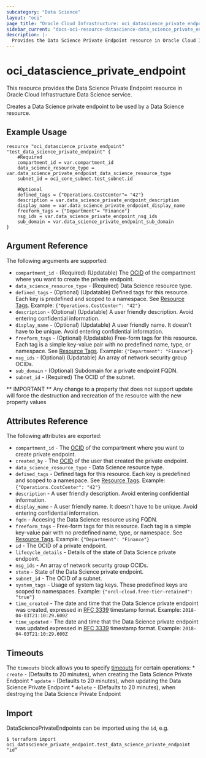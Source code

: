 ```yaml
---
subcategory: "Data Science"
layout: "oci"
page_title: "Oracle Cloud Infrastructure: oci_datascience_private_endpoint"
sidebar_current: "docs-oci-resource-datascience-data_science_private_endpoint"
description: |-
  Provides the Data Science Private Endpoint resource in Oracle Cloud Infrastructure Data Science service
---
```


# oci_datascience_private_endpoint
This resource provides the Data Science Private Endpoint resource in Oracle Cloud Infrastructure Data Science service.

Creates a Data Science private endpoint to be used by a Data Science resource.


## Example Usage

```hcl
resource "oci_datascience_private_endpoint" "test_data_science_private_endpoint" {
	#Required
	compartment_id = var.compartment_id
	data_science_resource_type = var.data_science_private_endpoint_data_science_resource_type
	subnet_id = oci_core_subnet.test_subnet.id

	#Optional
	defined_tags = {"Operations.CostCenter"= "42"}
	description = var.data_science_private_endpoint_description
	display_name = var.data_science_private_endpoint_display_name
	freeform_tags = {"Department"= "Finance"}
	nsg_ids = var.data_science_private_endpoint_nsg_ids
	sub_domain = var.data_science_private_endpoint_sub_domain
}
```

## Argument Reference

The following arguments are supported:

* `compartment_id` - (Required) (Updatable) The [OCID](https://docs.cloud.oracle.com/iaas/Content/General/Concepts/identifiers.htm) of the compartment where you want to create the private endpoint.
* `data_science_resource_type` - (Required) Data Science resource type.
* `defined_tags` - (Optional) (Updatable) Defined tags for this resource. Each key is predefined and scoped to a namespace. See [Resource Tags](https://docs.cloud.oracle.com/iaas/Content/General/Concepts/resourcetags.htm). Example: `{"Operations.CostCenter": "42"}` 
* `description` - (Optional) (Updatable) A user friendly description. Avoid entering confidential information. 
* `display_name` - (Optional) (Updatable) A user friendly name. It doesn't have to be unique. Avoid entering confidential information. 
* `freeform_tags` - (Optional) (Updatable) Free-form tags for this resource. Each tag is a simple key-value pair with no predefined name, type, or namespace. See [Resource Tags](https://docs.cloud.oracle.com/iaas/Content/General/Concepts/resourcetags.htm). Example: `{"Department": "Finance"}` 
* `nsg_ids` - (Optional) (Updatable) An array of network security group OCIDs. 
* `sub_domain` - (Optional) Subdomain for a private endpoint FQDN.
* `subnet_id` - (Required) The OCID of the subnet. 


** IMPORTANT **
Any change to a property that does not support update will force the destruction and recreation of the resource with the new property values

## Attributes Reference

The following attributes are exported:

* `compartment_id` - The [OCID](https://docs.cloud.oracle.com/iaas/Content/General/Concepts/identifiers.htm) of the compartment where you want to create private endpoint.
* `created_by` - The [OCID](https://docs.cloud.oracle.com/iaas/Content/General/Concepts/identifiers.htm) of the user that created the private endpoint.
* `data_science_resource_type` - Data Science resource type.
* `defined_tags` - Defined tags for this resource. Each key is predefined and scoped to a namespace. See [Resource Tags](https://docs.cloud.oracle.com/iaas/Content/General/Concepts/resourcetags.htm). Example: `{"Operations.CostCenter": "42"}` 
* `description` - A user friendly description. Avoid entering confidential information. 
* `display_name` - A user friendly name. It doesn't have to be unique. Avoid entering confidential information. 
* `fqdn` - Accesing the Data Science resource using FQDN. 
* `freeform_tags` - Free-form tags for this resource. Each tag is a simple key-value pair with no predefined name, type, or namespace. See [Resource Tags](https://docs.cloud.oracle.com/iaas/Content/General/Concepts/resourcetags.htm). Example: `{"Department": "Finance"}` 
* `id` - The OCID of a private endpoint. 
* `lifecycle_details` - Details of the state of Data Science private endpoint.
* `nsg_ids` - An array of network security group OCIDs. 
* `state` - State of the Data Science private endpoint.
* `subnet_id` - The OCID of a subnet. 
* `system_tags` - Usage of system tag keys. These predefined keys are scoped to namespaces. Example: `{"orcl-cloud.free-tier-retained": "true"}` 
* `time_created` - The date and time that the Data Science private endpoint was created, expressed in [RFC 3339](https://tools.ietf.org/html/rfc3339) timestamp format. Example: `2018-04-03T21:10:29.600Z` 
* `time_updated` - The date and time that the Data Science private endpoint was updated expressed in [RFC 3339](https://tools.ietf.org/html/rfc3339) timestamp format. Example: `2018-04-03T21:10:29.600Z` 

## Timeouts

The `timeouts` block allows you to specify [timeouts](https://registry.terraform.io/providers/oracle/oci/latest/docs/guides/changing_timeouts) for certain operations:
	* `create` - (Defaults to 20 minutes), when creating the Data Science Private Endpoint
	* `update` - (Defaults to 20 minutes), when updating the Data Science Private Endpoint
	* `delete` - (Defaults to 20 minutes), when destroying the Data Science Private Endpoint


## Import

DataSciencePrivateEndpoints can be imported using the `id`, e.g.

```
$ terraform import oci_datascience_private_endpoint.test_data_science_private_endpoint "id"
```

